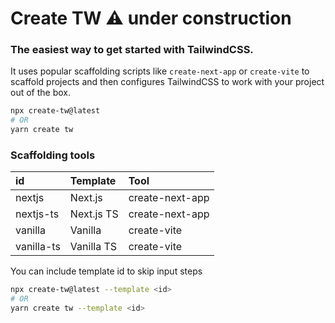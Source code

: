 # Create TW ⚠️ under construction

### The easiest way to get started with TailwindCSS.

It uses popular scaffolding scripts like `create-next-app` or `create-vite` to scaffold projects and then configures TailwindCSS to work with your project out of the box.

```bash
npx create-tw@latest
# OR
yarn create tw
```

### Scaffolding tools

|id        | Template   | Tool            |
|:---------|:-----------|:----------------|
|nextjs    | Next.js    | create-next-app |
|nextjs-ts | Next.js TS | create-next-app |
|vanilla   | Vanilla    | create-vite     |
|vanilla-ts| Vanilla TS | create-vite     |

You can include template id to skip input steps

```bash
npx create-tw@latest --template <id>
# OR
yarn create tw --template <id>
```
